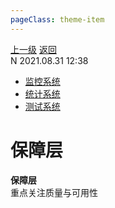 ```yaml
---
pageClass: theme-item
---
```

<div class="extend-header">
    <div class="info">
        <div class="record">
            <a class="back" href="./">上一级</a>
            <a class="back" href="./">返回</a>
        </div>        
        <div class="mini">
            <span>N 2021.08.31 12:38</span>
        </div>
    </div>
    <div class="content"><div class="custom-block children"><ul><li><a href="/frontend/layerSecurity/systemMonitor">监控系统</a></li><li><a href="/frontend/layerSecurity/systemStatistical/">统计系统</a></li><li><a href="/frontend/layerSecurity/systemTest/">测试系统</a></li></ul></div></div>
</div>
<div class="content-header">
<h1>保障层</h1><strong>保障层</strong>
<summary class="desc">重点关注质量与可用性</summary>
</div>
<div class="static-content">


</div>